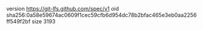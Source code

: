 version https://git-lfs.github.com/spec/v1
oid sha256:0a58e59674ac0609f1cec59cfb6d954dc78b2bfac465e3eb0aa2256ff549f2bf
size 3193

